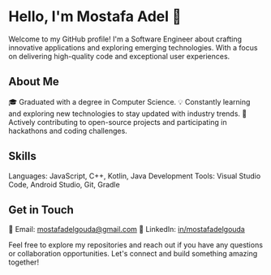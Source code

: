 # Hello, I'm Mostafa Adel 👋
Welcome to my GitHub profile! I'm a Software Engineer about crafting innovative applications and exploring emerging technologies. With a focus on delivering high-quality code and exceptional user experiences.

## About Me
🎓 Graduated with a degree in Computer Science.
💡 Constantly learning and exploring new technologies to stay updated with industry trends.
🌱 Actively contributing to open-source projects and participating in hackathons and coding challenges.

## Skills
Languages: JavaScript, C++, Kotlin, Java
Development Tools: Visual Studio Code, Android Studio, Git, Gradle

## Get in Touch
📧 Email: mostafadelgouda@gmail.com
💬 LinkedIn: [in/mostafadelgouda](https://www.linkedin.com/in/mostafadelgouda/)

Feel free to explore my repositories and reach out if you have any questions or collaboration opportunities. Let's connect and build something amazing together!

